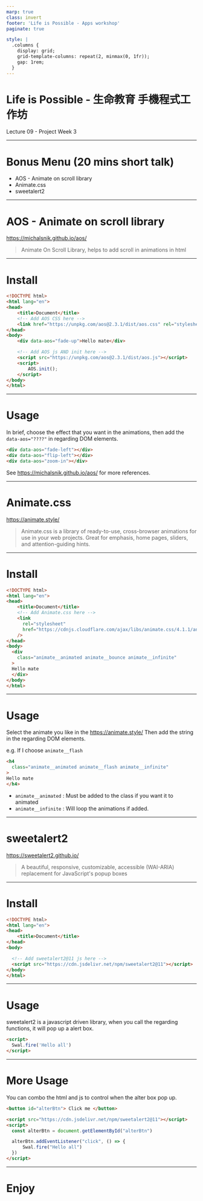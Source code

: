 ```yaml
---
marp: true
class: invert
footer: 'Life is Possible - Apps workshop'
paginate: true

style: |
  .columns {
    display: grid;
    grid-template-columns: repeat(2, minmax(0, 1fr));
    gap: 1rem;
  }
---
```


# Life is Possible - 生命教育 手機程式工作坊

Lecture 09 - Project Week 3

---

# Bonus Menu (20 mins short talk)

- AOS - Animate on scroll library
- Animate.css
- sweetalert2

---

# AOS - Animate on scroll library 
https://michalsnik.github.io/aos/

> Animate On Scroll Library, helps to add scroll in animations in html

---

# Install

```html
<!DOCTYPE html>
<html lang="en">
<head>
    <title>Document</title>
    <!-- Add AOS CSS here -->
    <link href="https://unpkg.com/aos@2.3.1/dist/aos.css" rel="stylesheet">
</head>
<body>
    <div data-aos="fade-up">Hello mate</div>

    <!-- Add AOS js AND init here -->
    <script src="https://unpkg.com/aos@2.3.1/dist/aos.js"></script>
    <script>
        AOS.init();
    </script>
</body>
</html>
```

---

# Usage

In brief, choose the effect that you want in the animations, then add the `data-aos="????"` in regarding DOM elements.

```html
<div data-aos="fade-left"></div>
<div data-aos="flip-left"></div>
<div data-aos="zoom-in"></div>
```

See https://michalsnik.github.io/aos/ for more references.

---

# Animate.css
https://animate.style/

> Animate.css is a library of ready-to-use, cross-browser animations for use in your web projects. Great for emphasis, home pages, sliders, and attention-guiding hints.

---

# Install

```html
<!DOCTYPE html>
<html lang="en">
<head>
    <title>Document</title>
    <!-- Add Animate.css here -->
    <link
      rel="stylesheet"
      href="https://cdnjs.cloudflare.com/ajax/libs/animate.css/4.1.1/animate.min.css"
    />
</head>
<body>
  <div 
    class="animate__animated animate__bounce animate__infinite"
  >
  Hello mate
  </div>
</body>
</html>
```

---

# Usage

Select the animate you like in the https://animate.style/ 
Then add the string in the regarding DOM elements.

e.g. If I choose `animate__flash`
```html
<h4 
  class="animate__animated animate__flash animate__infinite"
>
Hello mate
</h4>
```

- `animate__animated` : Must be added to the class if you want it to animated
- `animate__infinite` : Will loop the animations if added.

---

# sweetalert2
https://sweetalert2.github.io/  

> A beautiful, responsive, customizable, accessible (WAI-ARIA) replacement for JavaScript's popup boxes

---

# Install

```html
<!DOCTYPE html>
<html lang="en">
<head>
    <title>Document</title>
</head>
<body>

  <!-- Add sweetalert2@11 js here -->
  <script src="https://cdn.jsdelivr.net/npm/sweetalert2@11"></script>
</body>
</html>
```

---

# Usage
sweetalert2 is a javascript driven library, when you call the regarding functions, it will pop up a alert box.

```html
<script>
  Swal.fire('Hello all')
</script>
```

---

# More Usage
You can combo the html and js to control when the alter box pop up.

```html
<button id="alterBtn"> Click me </button>

<script src="https://cdn.jsdelivr.net/npm/sweetalert2@11"></script>
<script>
  const alterBtn = document.getElementById("alterBtn")

  alterBtn.addEventListener("click", () => {
      Swal.fire("Hello all")
  })
</script>
```

---

# Enjoy

